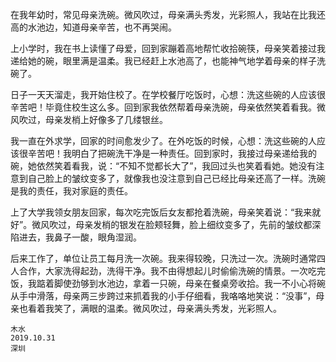 
在我年幼时，常见母亲洗碗。微风吹过，母亲满头秀发，光彩照人，我站在比我还高的水池边，知道母亲辛苦，也不再哭闹。
	
上小学时，我在书上读懂了母爱，回到家蹦着高地帮忙收拾碗筷，母亲笑着接过我递给她的碗，眼里满是温柔。我已经赶上水池高了，也能神气地学着母亲的样子洗碗了。
	
日子一天天溜走，我开始住校了。在学校餐厅吃饭时，心想：洗这些碗的人应该很辛苦吧！毕竟住校生这么多。回到家我依然帮着母亲洗碗，母亲依然笑着看我。微风吹过，母亲发梢上好像多了几缕银丝。
	
我一直在外求学，回家的时间愈发少了。在外吃饭的时候，心想：洗这些碗的人应该很辛苦吧！我明白了把碗洗干净是一种责任。回到家时，我接过母亲递给我的碗，她依然笑着看我，说：“不知不觉都长大了”，我回过头也笑着看她。她没有注意到自己脸上的皱纹变多了，就像我也没注意到自己已经比母亲还高了一样。洗碗是我的责任，我对家庭的责任。
	
上了大学我领女朋友回家，每次吃完饭后女友都抢着洗碗，母亲笑着说：“我来就好”。微风吹过，母亲发梢的银发在脸颊轻舞，脸上细纹变多了，先前的皱纹都深陷进去，我鼻子一酸，眼角湿润。
	
后来工作了，单位让员工每月洗一次碗。我来得较晚，只洗过一次。洗碗时通常四人合作，大家洗得起劲，洗得干净。我不由得想起儿时偷偷洗碗的情景。一次吃完饭，我踮着脚使劲够到水池边，拿着一只碗，母亲在餐桌旁收拾。我一不小心将碗从手中滑落，母亲两三步跨过来抓着我的小手仔细看，我咯咯地笑说：“没事”，母亲也看着我笑了，满眼的温柔。微风吹过，母亲满头秀发，光彩照人。
	
	木水
	2019.10.31
	深圳